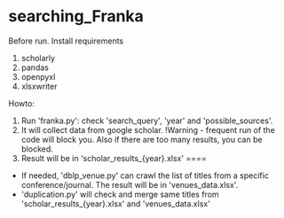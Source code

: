 # searching_Franka
Before run.
Install requirements
1. scholarly
2. pandas
3. openpyxl
4. xlsxwriter


Howto:
1. Run 'franka.py': check 'search_query', 'year' and 'possible_sources'.
2. It will collect data from google scholar. !Warning - frequent run of the code will block you. Also if there are too many results, you can be blocked.
3. Result will be in 'scholar_results_{year}.xlsx'
====
- If needed, 'dblp_venue.py' can crawl the list of titles from a specific conference/journal. The result will be in 'venues_data.xlsx'.
- 'duplication.py' will check and merge same titles from 'scholar_results_{year}.xlsx' and 'venues_data.xlsx'
